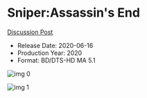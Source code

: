 # Sniper:Assassin's End

[Discussion Post](https://www.avsforum.com/threads/bass-eq-for-filtered-movies.2995212/post-59817684)

* Release Date: 2020-06-16
* Production Year: 2020
* Format: BD/DTS-HD MA 5.1

![img 0](https://i.imgur.com/AKYwef3.jpg)

![img 1](https://i.imgur.com/9FU4Mge.png)

